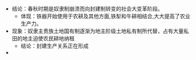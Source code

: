 - 结论：春秋时期是奴隶制崩溃而向封建制转变的社会大变革阶段。
	- 体现：铁器开始使用于农耕及其他方面,铁犁和牛耕相结合,大大提高了农业生产力。
- 现象：奴隶主贵族土地国有制逐渐为地主阶级土地私有制所代替，占有大量私田的地主迫使农民耕地纳租
	- 结论：封建生产关系正在形成
-